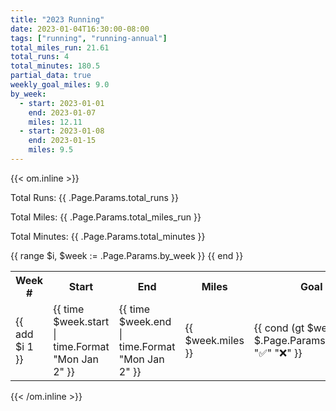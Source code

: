 ```yaml
---
title: "2023 Running"
date: 2023-01-04T16:30:00-08:00
tags: ["running", "running-annual"]
total_miles_run: 21.61
total_runs: 4
total_minutes: 180.5
partial_data: true
weekly_goal_miles: 9.0
by_week:
  - start: 2023-01-01
    end: 2023-01-07
    miles: 12.11
  - start: 2023-01-08
    end: 2023-01-15
    miles: 9.5
---
```


{{< om.inline >}}
<p>Total Runs: {{ .Page.Params.total_runs }}</p>
<p>Total Miles: {{ .Page.Params.total_miles_run }}</p>
<p>Total Minutes: {{ .Page.Params.total_minutes }}</p>

<table>
  <tr>
    <th>Week #</th>
    <th>Start</th>
    <th>End</th>
    <th>Miles</th>
    <th>Goal Complete</th>
  </tr>
  {{ range $i, $week := .Page.Params.by_week }}
    <tr>
      <td>{{ add $i 1 }}</td>
      <td>{{ time $week.start | time.Format "Mon Jan 2" }}</td>
      <td>{{ time $week.end | time.Format "Mon Jan 2" }}</td>
      <td>{{ $week.miles }}</td>
      <td>{{ cond (gt $week.miles $.Page.Params.weekly_goal_miles) "✅" "❌" }}</td>
    </tr>
  {{ end }}


</table>
{{< /om.inline >}}


